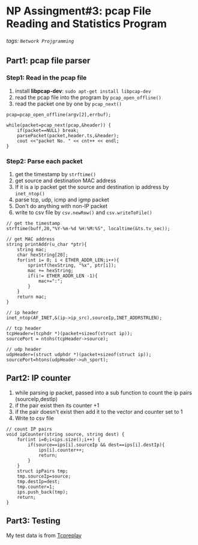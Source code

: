 NP Assingment\#3: pcap File Reading and Statistics Program
==

###### tags: `Network Projgramming`

## Part1: pcap file parser

### Step1: Read in the pcap file

1. install **libpcap-dev**: `sudo apt-get install libpcap-dev`
1. read the pcap file into the program by `pcap_open_offline()`
2. read the packet one by one by `pcap_next()`

```cpp=
pcap=pcap_open_offline(argv[2],errbuf);

while(packet=pcap_next(pcap,&header)) {
    if(packet==NULL) break;
    parsePacket(packet,header.ts,&header);
    cout <<"packet No. " << cnt++ << endl; 
}
```

### Step2: Parse each packet

1. get the timestamp by `strftime()`
2. get source and destination MAC address
3. If it is a ip packet get the source and destination ip address by `inet_ntop()`
4. parse tcp, udp, icmp and igmp packet
5. Don't do anything with non-IP packet
6. write to csv file by `csv.newRow()` and `csv.writeToFile()`

```cpp=
// get the timestamp
strftime(buff,20,"%Y-%m-%d %H:%M:%S", localtime(&ts.tv_sec));

// get MAC address
string printAddr(u_char *ptr){
    string mac;
    char hexString[20];
    for(int i= 0; i < ETHER_ADDR_LEN;i++){
        sprintf(hexString, "%x", ptr[i]);
        mac += hexString;
        if(i!= ETHER_ADDR_LEN -1){
            mac+=":";
        }
    }
    return mac;
}

// ip header
inet_ntop(AF_INET,&(ip->ip_src),sourceIp,INET_ADDRSTRLEN);

// tcp header
tcpHeader=(tcphdr *)(packet+sizeof(struct ip));
sourcePort = ntohs(tcpHeader->source);

// udp header
udpHeader=(struct udphdr *)(packet+sizeof(struct ip));
sourcePort=htons(udpHeader->uh_sport);
```

## Part2: IP counter

1. while parsing ip packet, passed into a sub function to count the ip pairs (sourceIp,destIp)
2. if the pair exist then its counter +1
3. if the pair doesn't exist then add it to the vector and counter set to 1
4. Write to csv file

```cpp=
// count IP pairs
void ipCounter(string source, string dest) {
    for(int i=0;i<ips.size();i++) {
        if(source==ips[i].sourceIp && dest==ips[i].destIp){
            ips[i].counter++;
            return;
        }
    }
    struct ipPairs tmp;
    tmp.sourceIp=source;
    tmp.destIp=dest;
    tmp.counter=1;
    ips.push_back(tmp);
    return;
} 
```

## Part3: Testing

My test data is from [Tcpreplay](http://tcpreplay.appneta.com/wiki/captures.html)
